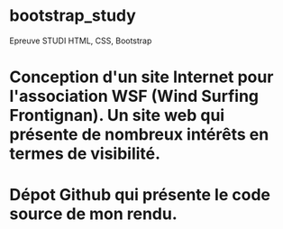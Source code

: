 # bootstrap_study

Epreuve STUDI HTML, CSS, Bootstrap

# Conception d'un site Internet pour l'association WSF (Wind Surfing Frontignan). Un site web qui présente de nombreux intérêts en termes de visibilité.
# Dépot Github qui présente le code source de mon rendu.
